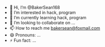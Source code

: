 - 👋 Hi, I’m @BakerSean168
- 👀 I’m interested in hack, program
- 🌱 I’m currently learning hack, program
- 💞️ I’m looking to collaborate on ...
- 📫 How to reach me bakersean@foxmail.com
- 😄 Pronouns: ...
- ⚡ Fun fact: ...

<!---
BakerSean168/BakerSean168 is a ✨ special ✨ repository because its `README.md` (this file) appears on your GitHub profile.
You can click the Preview link to take a look at your changes.
--->
